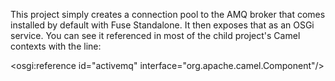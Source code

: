This project simply creates a connection pool to the AMQ broker that comes installed by default with Fuse Standalone. It then exposes that as an OSGi service. You can see it referenced in most of the child project's Camel contexts with the line:

<osgi:reference id="activemq" interface="org.apache.camel.Component"/>

